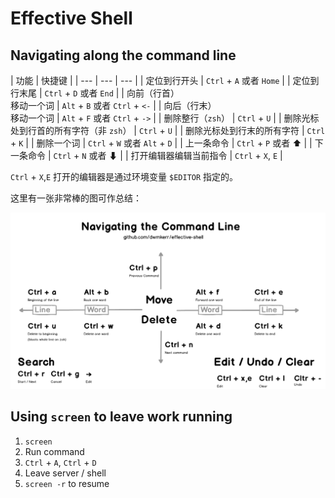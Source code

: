 # Effective Shell

## Navigating along the command line

| 功能 | 快捷键 |
| --- | --- | --- |
| 定位到行开头 | `Ctrl` + `A` 或者 `Home` |
| 定位到行末尾 |  `Ctrl` + `D` 或者 `End` |
| 向前（行首）<br>移动一个词 |  `Alt` + `B` 或者 `Ctrl` + `<-` |
| 向后（行末）<br>移动一个词 |  `Alt` + `F` 或者 `Ctrl` + `->` |
| 删除整行（`zsh`） |  `Ctrl` + `U` |
| 删除光标处到行首的所有字符（非 `zsh`） |  `Ctrl` + `U` |
| 删除光标处到行末的所有字符 |  `Ctrl` + `K` |
| 删除一个词 | `Ctrl` + `W` 或者 `Alt` + `D` |
| 上一条命令 | `Ctrl` + `P` 或者 ⬆ |
| 下一条命令 | `Ctrl` + `N` 或者 ⬇ |
| 打开编辑器编辑当前指令 | `Ctrl` + `X`, `E` |

`Ctrl` + `X`,`E` 打开的编辑器是通过环境变量 `$EDITOR` 指定的。

这里有一张非常棒的图可作总结：

![Navigating the Command Line](img/2020-11-11-23-27-58.png)

## Using `screen` to leave work running

1. `screen`
2. Run command
3. `Ctrl` + `A`, `Ctrl` + `D`
4. Leave server / shell
5. `screen -r` to resume
